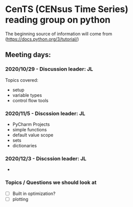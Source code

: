 # CenTS (CENsus Time Series) reading group on python

The beginning source of information will come from (https://docs.python.org/3/tutorial/)

## Meeting days:

### 2020/10/29 - Discussion leader: JL
Topics covered:
- setup
- variable types
- control flow tools 

### 2020/11/5 - Discssion leader: JL
- PyCharm Projects
- simple functions 
- default value scope
- sets
- dictionaries

### 2020/12/3 - Discssion leader: JL
- 


### Topics / Questions we should look at
- [ ] Built in optimization? 
- [ ] plotting 
